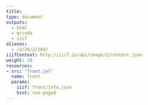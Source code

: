 ```yaml
---
title:
type: document
outputs:
  - html
  - qrcode
  - iiif
aliases:
  - /a/26/2/10d/
iiifContext: http://iiif.io/api/image/2/context.json
weight: 10
resources:
- src: "front.jxl"
  name: front
  params:
    iiif: front/info.json
    hint: non-paged
---
```

